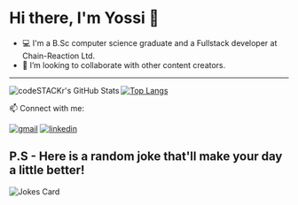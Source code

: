 # Hi there, I'm Yossi 👋 

- 💻 I'm a B.Sc computer science graduate and a Fullstack developer at Chain-Reaction Ltd.
- 👯 I’m looking to collaborate with other content creators.

---
<img align="left" alt="codeSTACKr's GitHub Stats" src="https://github-readme-stats.vercel.app/api?username=yossix07&show_icons=true&hide_border=false&title_color=ff652f&icon_color=FFE400&bg_color=09131B&text_color=ffffff&border_color=0c1a25" />

[![Top Langs](https://github-readme-stats.vercel.app/api/top-langs/?username=yossix07&layout=compact)](https://github.com/yossix07/github-readme-stats)

📫  Connect with me:
  
[![gmail](https://cdn.icon-icons.com/icons2/652/PNG/48/gmail_icon-icons.com_59877.png)][2]
[![linkedin](https://cdn.icon-icons.com/icons2/2428/PNG/48/linkedin_black_logo_icon_147114.png)][1]

[1]: https://www.linkedin.com/in/yossi-maatook
[2]: mailto:yossix07@gmail.com


## P.S - Here is a random joke that'll make your day a little better!
![Jokes Card](https://readme-jokes.vercel.app/api)
